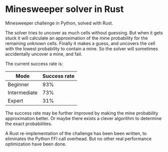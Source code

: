 # Minesweeper solver in Rust

Minesweeper challenge in Python, solved with Rust.

The solver tries to uncover as much cells without guessing. But when it gets stuck it will calculate an approximation of the mine probability for the remaining unknown cells. Finally it makes a guess, and uncovers the cell with the lowest probability to contain a mine. So the solver will sometimes accidentally uncover a mine, and fail.

The current success rate is:

| Mode         | Success rate |
|--------------|--------------|
| Beginner     |          93% |
| Intermediate |          73% |
| Expert       |          31% |

The success rate may be further improved by making the mine probability approximation better. Or maybe there exists a clever algorithm to determine the exact probabilities.

A Rust re-implementation of the challenge has been been written, to eliminates the Python FFI call overhead. But no other real performance optimization have been done.
